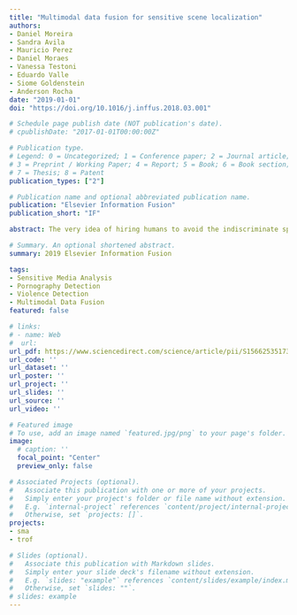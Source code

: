 ```yaml
---
title: "Multimodal data fusion for sensitive scene localization"
authors:
- Daniel Moreira
- Sandra Avila
- Mauricio Perez
- Daniel Moraes
- Vanessa Testoni
- Eduardo Valle
- Siome Goldenstein
- Anderson Rocha
date: "2019-01-01"
doi: "https://doi.org/10.1016/j.inffus.2018.03.001"

# Schedule page publish date (NOT publication's date).
# cpublishDate: "2017-01-01T00:00:00Z"

# Publication type.
# Legend: 0 = Uncategorized; 1 = Conference paper; 2 = Journal article;
# 3 = Preprint / Working Paper; 4 = Report; 5 = Book; 6 = Book section;
# 7 = Thesis; 8 = Patent
publication_types: ["2"]

# Publication name and optional abbreviated publication name.
publication: "Elsevier Information Fusion"
publication_short: "IF"

abstract: The very idea of hiring humans to avoid the indiscriminate spread of inappropriate sensitive content online (e.g., child pornography and violence) is daunting. The inherent data deluge and the tediousness of the task call for more adequate approaches, and set the stage for computer-aided methods. If running in the background, such methods could readily cut the stream flow at the very moment of inadequate content exhibition, being invaluable for protecting unwary spectators. Except for the particular case of violence detection, related work to sensitive video analysis has mostly focused on deciding whether or not a given stream is sensitive, leaving the localization task largely untapped. Identifying when a stream starts and ceases to display inappropriate content is key for live streams and video on demand. In this work, we propose a novel multimodal fusion approach to sensitive scene localization. The solution can be applied to diverse types of sensitive content, without the need for step modifications (general purpose). We leverage the multimodality data nature of videos (e.g., still frames, video space-time, audio stream, etc.) to effectively single out frames of interest. To validate the solution, we perform localization experiments on pornographic and violent video streams, two of the commonest types of sensitive content, and report quantitative and qualitative results. The results show, for instance, that the proposed method only misses about five minutes in every hour of streamed pornographic content. Finally, for the particular task of pornography localization, we also introduce the first frame-level annotated pornographic video dataset to date, which comprises 140 h of video, freely available for downloading.

# Summary. An optional shortened abstract.
summary: 2019 Elsevier Information Fusion

tags:
- Sensitive Media Analysis
- Pornography Detection
- Violence Detection
- Multimodal Data Fusion
featured: false

# links:
# - name: Web
#  url: 
url_pdf: https://www.sciencedirect.com/science/article/pii/S1566253517302865/pdfft?md5=02672a60613662d519290413257c7705&pid=1-s2.0-S1566253517302865-main.pdf
url_code: ''
url_dataset: ''
url_poster: ''
url_project: ''
url_slides: ''
url_source: ''
url_video: ''

# Featured image
# To use, add an image named `featured.jpg/png` to your page's folder. 
image:
  # caption: ''
  focal_point: "Center"
  preview_only: false

# Associated Projects (optional).
#   Associate this publication with one or more of your projects.
#   Simply enter your project's folder or file name without extension.
#   E.g. `internal-project` references `content/project/internal-project/index.md`.
#   Otherwise, set `projects: []`.
projects:
- sma
- trof

# Slides (optional).
#   Associate this publication with Markdown slides.
#   Simply enter your slide deck's filename without extension.
#   E.g. `slides: "example"` references `content/slides/example/index.md`.
#   Otherwise, set `slides: ""`.
# slides: example
---
```

